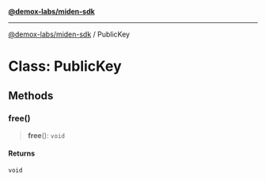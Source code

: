 [**@demox-labs/miden-sdk**](../README.md)

***

[@demox-labs/miden-sdk](../README.md) / PublicKey

# Class: PublicKey

## Methods

### free()

> **free**(): `void`

#### Returns

`void`
